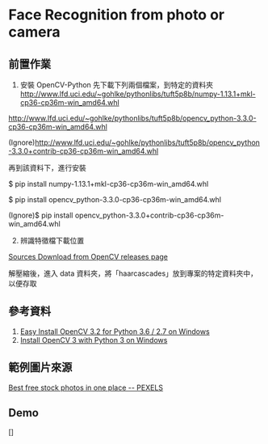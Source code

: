 # Face Recognition from photo or camera

## 前置作業
1. 安裝 OpenCV-Python
先下載下列兩個檔案，到特定的資料夾
http://www.lfd.uci.edu/~gohlke/pythonlibs/tuft5p8b/numpy-1.13.1+mkl-cp36-cp36m-win_amd64.whl

http://www.lfd.uci.edu/~gohlke/pythonlibs/tuft5p8b/opencv_python-3.3.0-cp36-cp36m-win_amd64.whl

(Ignore)http://www.lfd.uci.edu/~gohlke/pythonlibs/tuft5p8b/opencv_python-3.3.0+contrib-cp36-cp36m-win_amd64.whl

再到該資料下，進行安裝

$ pip install numpy-1.13.1+mkl-cp36-cp36m-win_amd64.whl

$ pip install opencv_python-3.3.0-cp36-cp36m-win_amd64.whl

(Ignore)$ pip install opencv_python-3.3.0+contrib-cp36-cp36m-win_amd64.whl


2. 辨識特徵檔下載位置

[Sources Download from OpenCV releases page](http://opencv.org/releases.html "Sources Download from OpenCV releases page")

解壓縮後，進入 data 資料夾，將「haarcascades」放到專案的特定資料夾中，以便存取

## 參考資料
1. [Easy Install OpenCV 3.2 for Python 3.6 / 2.7 on Windows](https://www.scivision.co/install-opencv-python-windows/ "Easy Install OpenCV 3.2 for Python 3.6 / 2.7 on Windows")
2. [Install OpenCV 3 with Python 3 on Windows](https://www.solarianprogrammer.com/2016/09/17/install-opencv-3-with-python-3-on-windows/ "Install OpenCV 3 with Python 3 on Windows")

## 範例圖片來源
[Best free stock photos in one place -- PEXELS](https://www.pexels.com/ "Best free stock photos in one place -- PEXELS")

## Demo
[]
